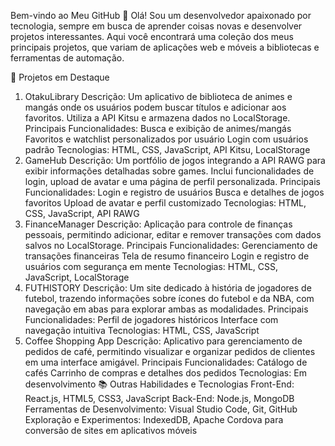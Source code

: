 Bem-vindo ao Meu GitHub 👋
Olá! Sou um desenvolvedor apaixonado por tecnologia, sempre em busca de aprender coisas novas e desenvolver projetos interessantes. Aqui você encontrará uma coleção dos meus principais projetos, que variam de aplicações web e móveis a bibliotecas e ferramentas de automação.

📌 Projetos em Destaque
1. OtakuLibrary
Descrição: Um aplicativo de biblioteca de animes e mangás onde os usuários podem buscar títulos e adicionar aos favoritos. Utiliza a API Kitsu e armazena dados no LocalStorage.
Principais Funcionalidades:
Busca e exibição de animes/mangás
Favoritos e watchlist personalizados por usuário
Login com usuários padrão
Tecnologias: HTML, CSS, JavaScript, API Kitsu, LocalStorage
2. GameHub
Descrição: Um portfólio de jogos integrando a API RAWG para exibir informações detalhadas sobre games. Inclui funcionalidades de login, upload de avatar e uma página de perfil personalizada.
Principais Funcionalidades:
Login e registro de usuários
Busca e detalhes de jogos favoritos
Upload de avatar e perfil customizado
Tecnologias: HTML, CSS, JavaScript, API RAWG
3. FinanceManager
Descrição: Aplicação para controle de finanças pessoais, permitindo adicionar, editar e remover transações com dados salvos no LocalStorage.
Principais Funcionalidades:
Gerenciamento de transações financeiras
Tela de resumo financeiro
Login e registro de usuários com segurança em mente
Tecnologias: HTML, CSS, JavaScript, LocalStorage
4. FUTHISTORY
Descrição: Um site dedicado à história de jogadores de futebol, trazendo informações sobre ícones do futebol e da NBA, com navegação em abas para explorar ambas as modalidades.
Principais Funcionalidades:
Perfil de jogadores históricos
Interface com navegação intuitiva
Tecnologias: HTML, CSS, JavaScript
5. Coffee Shopping App
Descrição: Aplicativo para gerenciamento de pedidos de café, permitindo visualizar e organizar pedidos de clientes em uma interface amigável.
Principais Funcionalidades:
Catálogo de cafés
Carrinho de compras e detalhes dos pedidos
Tecnologias: Em desenvolvimento
📚 Outras Habilidades e Tecnologias
Front-End: React.js, HTML5, CSS3, JavaScript
Back-End: Node.js, MongoDB
Ferramentas de Desenvolvimento: Visual Studio Code, Git, GitHub
Exploração e Experimentos: IndexedDB, Apache Cordova para conversão de sites em aplicativos móveis
